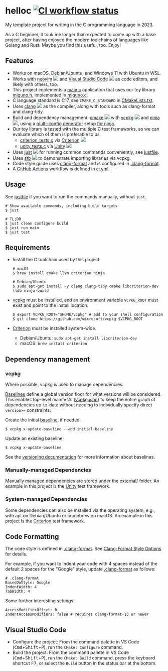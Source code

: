 # helloc [![CI workflow status](https://github.com/miguno/helloc/actions/workflows/ci.yml/badge.svg)](https://github.com/miguno/helloc/actions/workflows/ci.yml)

My template project for writing in the C programming language in 2023.

As a C beginner, it took me longer than expected to come up with a base project,
after having enjoyed the modern toolchains of languages like Golang and Rust.
Maybe you find this useful, too. Enjoy!

## Features

* Works on macOS, Debian/Ubuntu, and Windows 11 with Ubuntu in WSL.
* Works with [neovim](https://neovim.io/) ![](https://img.shields.io/github/stars/neovim/neovim) and
  [Visual Studio Code](https://code.visualstudio.com/) ![](https://img.shields.io/github/stars/microsoft/vscode)
  as code editors, and likely with others, too.
* This project implements a [main.c](src/main.c) application that uses our toy
  library [miguno.h](src/miguno.h), implemented in [miguno.c](src/miguno.c).
* C language standard is C17, see `CMAKE_C_STANDARD` in
  [CMakeLists.txt](CMakeLists.txt).
* Uses [clang](https://clang.llvm.org/) ![](https://img.shields.io/github/stars/llvm/llvm-project)
  as the compiler, along with tools such as clang-format and clang-tidy.
* Build and dependency management:
  [cmake](https://github.com/Kitware/CMake) ![](https://img.shields.io/github/stars/Kitware/CMake) with
  [vcpkg](https://github.com/microsoft/vcpkg) ![](https://img.shields.io/github/stars/microsoft/vcpkg) and
  [ninja](https://github.com/ninja-build/ninja) ![](https://img.shields.io/github/stars/ninja-build/ninja),
  using a [multi-config generator](https://cmake.org/cmake/help/latest/variable/CMAKE_CONFIGURATION_TYPES.html)
  setup [for ninja](https://cmake.org/cmake/help/latest/generator/Ninja%20Multi-Config.html).
* Our toy library is tested with the multiple C test frameworks, so we can
  evaluate which of them is preferable to us:
    * [criterion_tests.c](test/criterion_tests.c) via
      [Criterion](https://github.com/Snaipe/Criterion) ![](https://img.shields.io/github/stars/Snaipe/Criterion)
    * [unity_tests.c](test/unity_tests.c) via
      [Unity](https://github.com/ThrowTheSwitch/Unity) ![](https://img.shields.io/github/stars/ThrowTheSwitch/Unity)
* Uses [just](https://github.com/casey/just) ![](https://img.shields.io/github/stars/casey/just)
  for running common commands conveniently, see [justfile](justfile).
* Uses [stb](https://github.com/nothings/stb) ![](https://img.shields.io/github/stars/nothings/stb)
  to demonstrate importing libraries via vcpkg.
* Code style guide uses [clang-format](https://clang.llvm.org/docs/ClangFormat.html)
  and is configured in [.clang-format](.clang-format).
* A [GitHub Actions](https://docs.github.com/en/actions) workflow is defined in
  [ci.yml](.github/workflows/ci.yml).

## Usage

See [justfile](justfile) if you want to run the commands manually, without
`just`.

```shell
# Show available commands, including build targets
$ just

# TL;DR
$ just clean configure build
$ just run main
$ just test
```
## Requirements

* Install the C toolchain used by this project.

    ```shell
    # macOS
    $ brew install cmake llvm criterion ninja

    # Debian/Ubuntu
    $ sudo apt-get install -y clang clang-tidy cmake libcriterion-dev lldb ninja-build
    ```

* [vcpkg](https://github.com/microsoft/vcpkg) must be installed, and an
  environment variable `VCPKG_ROOT` must exist and point to the install
  location.

    ```shell
    $ export VCPKG_ROOT="$HOME/vcpkg" # add to your shell configuration
    $ git clone https://github.com/microsoft/vcpkg $VCPKG_ROOT
    ```

* [Criterion](https://github.com/Snaipe/Criterion) must be installed
  system-wide.
    * Debian/Ubuntu: `sudo apt-get install libcriterion-dev`
    * macOS: `brew install criterion`


## Dependency management

### vcpkg

Where possible, vcpkg is used to manage dependencies.

[Baselines](https://github.com/microsoft/vcpkg/blob/master/docs/users/versioning.md#baselines)
define a global version floor for what versions will be considered. This
enables top-level manifests ([vcpkg.json](vcpkg.json)) to keep the entire graph
of dependencies up-to-date without needing to individually specify direct
`version>=` constraints.

Create the initial
[baseline](https://github.com/microsoft/vcpkg/blob/master/docs/commands/update-baseline.md),
if needed:

    $ vcpkg x-update-baseline --add-initial-baseline

Update an existing baseline:

    $ vcpkg x-update-baseline

See the [versioning
documentation](https://github.com/microsoft/vcpkg/blob/master/docs/users/versioning.md#baselines)
for more information about baselines.

### Manually-managed Dependencies

Manually managed dependencies are stored under the [external/](external/)
folder.  An example in this project is the
[Unity](https://github.com/ThrowTheSwitch/Unity) test framework.

### System-managed Dependencies

Some dependencies can also be installed via the operating system, e.g., with
apt on Debian/Ubuntu or homebrew on macOS.  An example in this project is the
[Criterion](https://github.com/Snaipe/Criterion) test framework.

## Code Formatting

The code style is defined in [.clang-format](.clang-format).  See
[Clang-Format Style Options](https://clang.llvm.org/docs/ClangFormatStyleOptions.html)
for details.

For example, if you want to indent your code with 4 spaces instead of the
default 2 spaces for the "Google" style, update [.clang-format](.clang-format)
as follows:

    # .clang-format
    BasedOnStyle: Google
    IndentWidth: 4
    TabWidth: 4

Some further interesting settings:

    AccessModifierOffset: 0
    IndentAccessModifiers: false # requires clang-format-13 or newer

## Visual Studio Code

* Configure the project: From the command palette in VS Code
  (<kbd>Cmd</kbd>+<kbd>Shift</kbd>+<kbd>P</kbd>),
  run the `CMake: Configure` command.
* Build the project: From the command palette in VS Code
  (<kbd>Cmd</kbd>+<kbd>Shift</kbd>+<kbd>P</kbd>),
  run the `CMake: Build` command, press the keyboard shortcut <kbd>F7</kbd>,
  or select the `Build` button in the status bar at the bottom.
